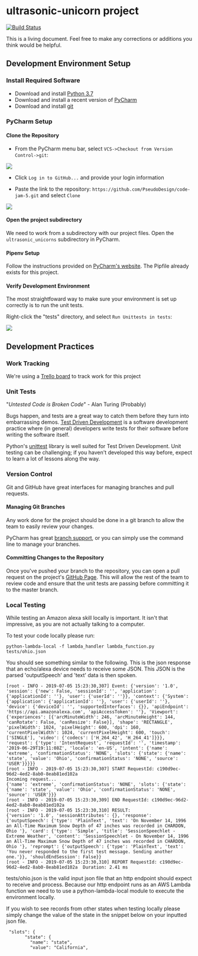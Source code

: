 # ultrasonic-unicorn project

[![Build Status](https://nectr.dev/buildStatus/icon?job=ultrasonic-unicorn)](https://nectr.dev/job/ultrasonic-unicorn/)

This is a living document.  Feel free to make any corrections or additions you 
think would be helpful.

[github_page]: https://github.com/PseudoDesign/code-jam-5
[repository]: https://github.com/PseudoDesign/code-jam-5.git

## Development Environment Setup

### Install Required Software

* Download and install [Python 3.7](https://www.python.org/downloads/)
* Download and install a recent version of [PyCharm](https://www.jetbrains.com/pycharm/download)
* Download and install [git](https://git-scm.com/downloads)

### PyCharm Setup

#### Clone the Repository

* From the PyCharm menu bar, select `VCS->Checkout from Version Control->git`:

![](images/git-checkout.png)

* Click `Log in to GitHub...` and provide your login information

* Paste the link to the repository:
 `https://github.com/PseudoDesign/code-jam-5.git` and select `Clone`

![](images/clone.png)

#### Open the project subdirectory
We need to work from a subdirectory with our project files.  Open the `ultrasonic_unicorns`
subdirectory in PyCharm.

#### Pipenv Setup

Follow the instructions provided on [PyCharm's website](https://www.jetbrains.com/help/pycharm/pipenv.html).
The Pipfile already exists for this project.

#### Verify Development Environment

The most straightfoward way to make sure your environment is set up correctly is to run the unit tests.

Right-click the "tests" directory, and select `Run Unittests in tests`:

![](images/run-tests.png)


## Development Practices

### Work Tracking

We're using a [Trello board](https://trello.com/b/7Ps4Girs/codejam-summer-2019) to track work for this project

### Unit Tests

"*Untested Code is Broken Code*" - Alan Turing (Probably)

Bugs happen, and tests are a great way to catch them before they turn 
into embarrassing demos.  [Test Driven Development](https://en.wikipedia.org/wiki/Test-driven_development)
is a software development practice where (in general) developers write tests for
their software before writing the software itself.

Python's [unittest](https://www.geeksforgeeks.org/unit-testing-python-unittest/) 
library is well suited for Test Driven Development.  Unit testing can be challenging;
if you haven't developed this way before, expect to learn a lot of lessons along the way.




### Version Control

Git and GitHub have great interfaces for managing branches and pull requests.

#### Managing Git Branches

Any work done for the project should be done in a git branch to allow the team to easily review your changes.

PyCharm has great [branch support](https://www.jetbrains.com/help/pycharm/manage-branches.html), 
or you can simply use the command line to manage your branches.  

#### Committing Changes to the Repository

Once you've pushed your branch to the repository, you can open a pull request on
the project's [GitHub Page][github_page].  This will allow the rest of the team to
review code and ensure that the unit tests are passing before committing it to the master branch.


### Local Testing ###
While testing an Amazon alexa skill locally is important. It isn't that impressive, as you are not actually talking to
a computer. 

To test your code locally please run:

`python-lambda-local -f lambda_handler lambda_function.py tests/ohio.json` 

You should see something similar to the following. This is the json response that an echo/alexa device needs to receive 
some JSON. This JSON is the parsed 'outputSpeech' and 'text' data is then spoken. 
``` 
[root - INFO - 2019-07-05 15:23:30,307] Event: {'version': '1.0', 'session': {'new': False, 'sessionId': '', 'application': {'applicationId': ''}, 'user': {'userId': ''}}, 'context': {'System': {'application': {'applicationId': ''}, 'user': {'userId': ''}, 'device': {'deviceId': '', 'supportedInterfaces': {}}, 'apiEndpoint': 'https://api.amazonalexa.com', 'apiAccessToken': ''}, 'Viewport': {'experiences': [{'arcMinuteWidth': 246, 'arcMinuteHeight': 144, 'canRotate': False, 'canResize': False}], 'shape': 'RECTANGLE', 'pixelWidth': 1024, 'pixelHeight': 600, 'dpi': 160, 'currentPixelWidth': 1024, 'currentPixelHeight': 600, 'touch': ['SINGLE'], 'video': {'codecs': ['H_264_42', 'H_264_41']}}}, 'request': {'type': 'IntentRequest', 'requestId': '', 'timestamp': '2019-06-29T19:11:08Z', 'locale': 'en-US', 'intent': {'name': 'extreme', 'confirmationStatus': 'NONE', 'slots': {'state': {'name': 'state', 'value': 'Ohio', 'confirmationStatus': 'NONE', 'source': 'USER'}}}}}
[root - INFO - 2019-07-05 15:23:30,307] START RequestId: c190d9ec-96d2-4ed2-8ab0-8eab81ed102a
Incoming request...
{'name': 'extreme', 'confirmationStatus': 'NONE', 'slots': {'state': {'name': 'state', 'value': 'Ohio', 'confirmationStatus': 'NONE', 'source': 'USER'}}}
[root - INFO - 2019-07-05 15:23:30,309] END RequestId: c190d9ec-96d2-4ed2-8ab0-8eab81ed102a
[root - INFO - 2019-07-05 15:23:30,310] RESULT:
{'version': '1.0', 'sessionAttributes': {}, 'response': {'outputSpeech': {'type': 'PlainText', 'text': 'On November 14, 1996  an All-Time Maximum Snow Depth of 47 inches was recorded in CHARDON, Ohio '}, 'card': {'type': 'Simple', 'title': 'SessionSpeechlet - Extreme Weather', 'content': 'SessionSpeechlet - On November 14, 1996  an All-Time Maximum Snow Depth of 47 inches was recorded in CHARDON, Ohio '}, 'reprompt': {'outputSpeech': {'type': 'PlainText', 'text': 'You never responded to the first test message. Sending another one.'}}, 'shouldEndSession': False}}
[root - INFO - 2019-07-05 15:23:30,310] REPORT RequestId: c190d9ec-96d2-4ed2-8ab0-8eab81ed102a  Duration: 2.41 ms
```
 
 tests/ohio.json is the valid input json file that an http endpoint should expect to receive and process. Because our http
 endpoint runs as an AWS Lambda function we need to to use a python-lambda-local module to execute the environment locally.
 
 If you wish to see records from other states when testing locally please simply change the value of the 
 state in the snippet below on your inputted json file.
 ```
  "slots": {
        "state": {
          "name": "state",
          "value": "California",
 ```